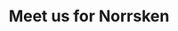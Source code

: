 ---
title: "Meet us for Norrsken"
event_name: "Norrsken Impact Week"
upcoming_dates: "2025-10-01--2025-10-02"
upcoming_location: "Barcelona, Spain"
url: https://the-water-foundation.com
splash_page_path: /events/norrsken-impact-week
twf_zinger: "The Water Foundation is a think tank and capital catalyst, assuring full-stack financial innovations are tackling the urgent challenge of our time."
invite_message: "Meet us at Norrsken Impact Week, where we can discuss creating Water Reslience for 1Billion people by 2035."
share_image: /share-banners/bannerImage--The-Water-Foundation_at_Norrsken-Impact.webp
contact_email: "dive.deep@the-water-foundation.com"
contact_phone: "+49 177 4543720"
event_website: "https://www.norrsken.org/impactweek"
---